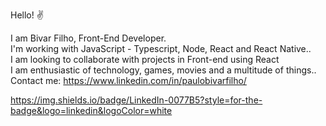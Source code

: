 Hello! :v:

I am Bivar Filho, Front-End Developer.<br/>
I'm working with JavaScript - Typescript, Node, React and React Native..<br/>
I am looking to collaborate with projects in Front-end using React<br/>
I am enthusiastic of technology, games, movies and a multitude of things..<br/>
Contact me: https://www.linkedin.com/in/paulobivarfilho/

https://img.shields.io/badge/LinkedIn-0077B5?style=for-the-badge&logo=linkedin&logoColor=white

<!---
<picture>
  <source
    srcset="https://github-readme-stats.vercel.app/api?username=bivarz&show_icons=true&theme=dark"
    media="(prefers-color-scheme: dark)"
  />
  <source
    srcset="https://github-readme-stats.vercel.app/api?username=bivarz&show_icons=true"
    media="(prefers-color-scheme: light), (prefers-color-scheme: no-preference)"
  />
  <img src="https://github-readme-stats.vercel.app/api?username=bivarz&show_icons=true" />
</picture>
